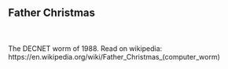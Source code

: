 
<h2>Father Christmas</h2>
<br>
<br>
The DECNET worm of 1988. Read on wikipedia:<br>
https://en.wikipedia.org/wiki/Father_Christmas_(computer_worm)
<br>
